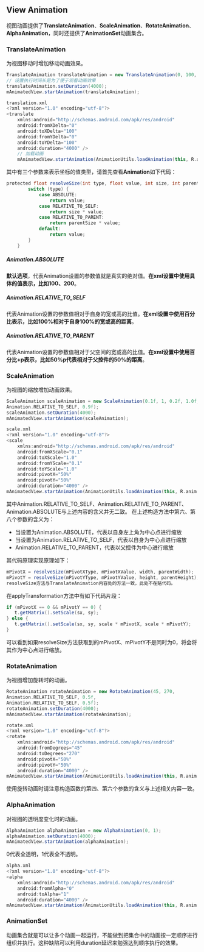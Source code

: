 ## View Animation
视图动画提供了**TranslateAnimation**、**ScaleAnimation**、**RotateAnimation**、**AlphaAnimation**，同时还提供了**AnimationSet**动画集合。

### TranslateAnimation
为视图移动时增加移动动画效果。
```gradle
TranslateAnimation translateAnimation = new TranslateAnimation(0, 100, 0, 100);
// 设置执行时间长是为了便于观看动画效果
translateAnimation.setDuration(4000);
mAnimatedView.startAnimation(translateAnimation);
```

``` gradle
translation.xml
<?xml version="1.0" encoding="utf-8"?>
<translate
    xmlns:android="http://schemas.android.com/apk/res/android"
    android:fromXDelta="0"
    android:toXDelta="100"
    android:fromYDelta="0"
    android:toYDelta="100"
    android:duration="4000" />
    // 加载动画
    mAnimatedView.startAnimation(AnimationUtils.loadAnimation(this, R.anim.translation));
```
其中有三个参数来表示坐标的值类型，请首先查看**Animation**如下代码：
```gradle
protected float resolveSize(int type, float value, int size, int parentSize) {
        switch (type) {
            case ABSOLUTE:
                return value;
            case RELATIVE_TO_SELF:
                return size * value;
            case RELATIVE_TO_PARENT:
                return parentSize * value;
            default:
                return value;
        }
    }
```
##### Animation.ABSOLUTE
**默认选项**，代表Animation设置的参数值就是真实的绝对值。**在xml设置中使用具体的值表示，比如100、200**。
##### Animation.RELATIVE_TO_SELF
代表Animation设置的参数值相对于自身的宽或高的比值。**在xml设置中使用百分比表示，比如100%相对于自身100%的宽或高的距离**。
##### Animation.RELATIVE_TO_PARENT
代表Animation设置的参数值相对于父空间的宽或高的比值。**在xml设置中使用百分比+p表示，比如50%p代表相对于父控件的50%的距离**。
### ScaleAnimation
为视图的缩放增加动画效果。
```gradle
ScaleAnimation scaleAnimation = new ScaleAnimation(0.1f, 1, 0.2f, 1.0f, Animation.RELATIVE_TO_SELF, 0.8f, 
Animation.RELATIVE_TO_SELF, 0.9f);
scaleAnimation.setDuration(4000);
mAnimatedView.startAnimation(scaleAnimation);
```
```gradle
scale.xml
<?xml version="1.0" encoding="utf-8"?>
<scale
    xmlns:android="http://schemas.android.com/apk/res/android"
    android:fromXScale="0.1"
    android:toXScale="1.0"
    android:fromYScale="0.1"
    android:toYScale="1.0"
    android:pivotX="50%"
    android:pivotY="50%"
    android:duration="4000" />
mAnimatedView.startAnimation(AnimationUtils.loadAnimation(this, R.anim.scale));
```
其中Animation.RELATIVE_TO_SELF、Animation.RELATIVE_TO_PARENT、Animation.ABSOLUTE与上述内容的含义并无二致。
在上述构造方法中第六、第八个参数的含义为：
- 当设置为Animation.ABSOLUTE，代表以自身左上角为中心点进行缩放
- 当设置为Animation.RELATIVE_TO_SELF，代表以自身为中心点进行缩放
- Animation.RELATIVE_TO_PARENT，代表以父控件为中心进行缩放

其代码原理实现原理如下：
```gradle
mPivotX = resolveSize(mPivotXType, mPivotXValue, width, parentWidth);
mPivotY = resolveSize(mPivotYType, mPivotYValue, height, parentHeight);
resolveSize方法与TranslateAnimation内容处的方法一致，此处不在贴代码。
```
在applyTransformation方法中有如下代码片段：
```gradle
if (mPivotX == 0 && mPivotY == 0) {
   t.getMatrix().setScale(sx, sy);
} else {
   t.getMatrix().setScale(sx, sy, scale * mPivotX, scale * mPivotY);
}
```
可以看到如果resolveSize方法获取到的mPivotX、mPivotY不是同时为0，将会将其作为中心点进行缩放。
### RotateAnimation
为视图增加旋转时的动画。
```gradle
RotateAnimation rotateAnimation = new RotateAnimation(45, 270, 
Animation.RELATIVE_TO_SELF, 0.5f, 
Animation.RELATIVE_TO_SELF, 0.5f);
rotateAnimation.setDuration(4000);
mAnimatedView.startAnimation(rotateAnimation);
```
```gradle
rotate.xml
<?xml version="1.0" encoding="utf-8"?>
<rotate
    xmlns:android="http://schemas.android.com/apk/res/android"
    android:fromDegrees="45"
    android:toDegrees="270"
    android:pivotX="50%"
    android:pivotY="50%"
    android:duration="4000" />
mAnimatedView.startAnimation(AnimationUtils.loadAnimation(this, R.anim.rotate));
```
使用旋转动画时请注意构造函数的第四、第六个参数的含义与上述相关内容一致。
### AlphaAnimation
对视图的透明度变化时的动画。
```gradle
AlphaAnimation alphaAnimation = new AlphaAnimation(0, 1);
alphaAnimation.setDuration(4000);
mAnimatedView.startAnimation(alphaAnimation);
```
0代表全透明，1代表全不透明。
```gradle
alpha.xml
<?xml version="1.0" encoding="utf-8"?>
<alpha
    xmlns:android="http://schemas.android.com/apk/res/android"
    android:fromAlpha="0"
    android:toAlpha="1"
    android:duration="4000" />
mAnimatedView.startAnimation(AnimationUtils.loadAnimation(this, R.anim.alpha))
```
### AnimationSet
动画集合就是可以让多个动画一起运行，不能做到把集合中的动画按一定顺序进行组织并执行。这种缺陷可以利用duration延迟来勉强达到顺序执行的效果。
























































